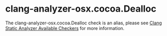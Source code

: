 # clang-analyzer-osx.cocoa.Dealloc

The clang-analyzer-osx.cocoa.Dealloc check is an alias, please see
[Clang Static Analyzer Available
Checkers](https://clang.llvm.org/docs/analyzer/checkers.html#osx-cocoa-dealloc)
for more information.

